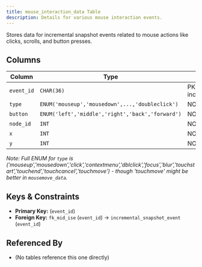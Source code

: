 ```yaml
---
title: mouse_interaction_data Table
description: Details for various mouse interaction events.
---
```


Stores data for incremental snapshot events related to mouse actions like clicks, scrolls, and button presses.

## Columns

| Column     | Type                                                | Modifiers                             |
|------------|-----------------------------------------------------|---------------------------------------|
| `event_id` | `CHAR(36)`                                          | PK, FK(ref: incremental_snapshot_event)| 
| `type`     | `ENUM('mouseup','mousedown',...,'doubleclick')`       | NOT NULL                              |
| `button`   | `ENUM('left','middle','right','back','forward')`  | NOT NULL                              |
| `node_id`  | `INT`                                               | NOT NULL                              |
| `x`        | `INT`                                               | NOT NULL                              |
| `y`        | `INT`                                               | NOT NULL                              |

*Note: Full ENUM for `type` is ('mouseup','mousedown','click','contextmenu','dblclick','focus','blur','touchstart','touchend','touchcancel','touchmove') - though 'touchmove' might be better in `mousemove_data`.*

## Keys & Constraints

- **Primary Key:** (`event_id`)
- **Foreign Key:** `fk_mid_ise` (`event_id`) -> `incremental_snapshot_event` (`event_id`)

## Referenced By

- (No tables reference this one directly) 